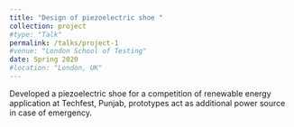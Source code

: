 ```yaml
---
title: "Design of piezoelectric shoe "
collection: project
#type: "Talk"
permalink: /talks/project-1
#venue: "London School of Testing"
date: Spring 2020
#location: "London, UK"
---
```



Developed a piezoelectric shoe for a competition of renewable energy application at Techfest, Punjab, prototypes act as additional power source in case of emergency. 


